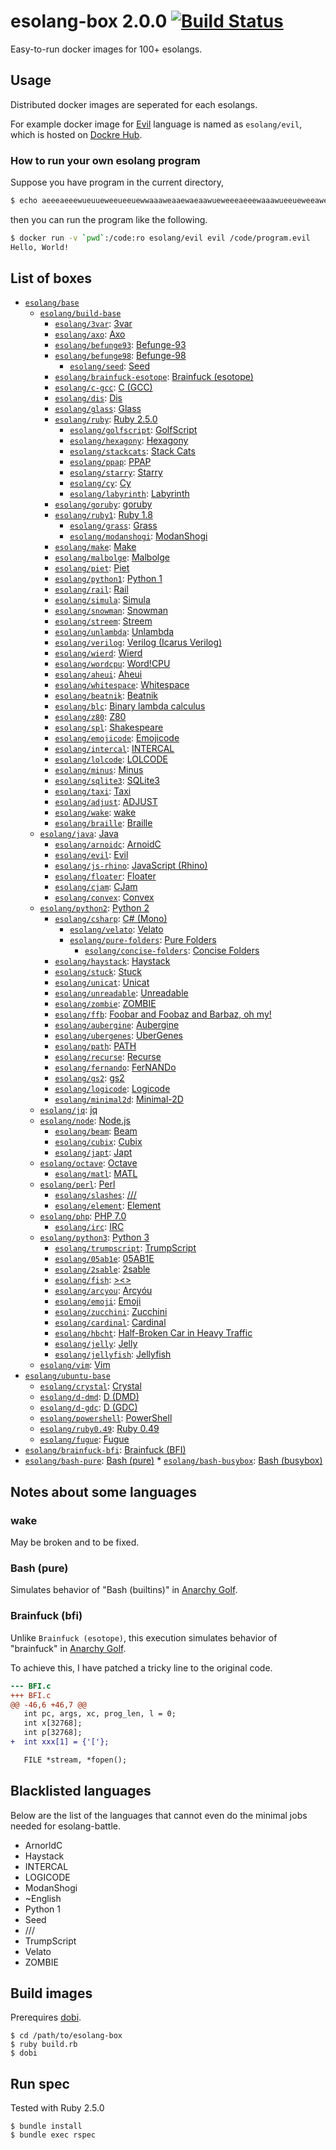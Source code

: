 # esolang-box 2.0.0 [![Build Status][travis-image]][travis-url]

[travis-image]: https://travis-ci.org/hakatashi/esolang-box.svg?branch=master
[travis-url]: https://travis-ci.org/hakatashi/esolang-box

Easy-to-run docker images for 100+ esolangs.

## Usage

Distributed docker images are seperated for each esolangs.

For example docker image for [Evil](https://esolangs.org/wiki/Evil) language is named as `esolang/evil`, which is hosted on [Dockre Hub](https://hub.docker.com/r/esolang/evil/).

### How to run your own esolang program

Suppose you have program in the current directory,

```sh
$ echo aeeeaeeewueuueweeueeuewwaaaweaaewaeaawueweeeaeeewaaawueeueweeaweeeueuw > program.evil
```

then you can run the program like the following.

```sh
$ docker run -v `pwd`:/code:ro esolang/evil evil /code/program.evil
Hello, World!
```

## List of boxes

* [`esolang/base`](https://hub.docker.com/r/esolang/base/)
    * [`esolang/build-base`](https://hub.docker.com/r/esolang/build-base/)
        * [`esolang/3var`](https://hub.docker.com/r/esolang/3var/): [3var](https://esolangs.org/wiki/3var)
        * [`esolang/axo`](https://hub.docker.com/r/esolang/axo/): [Axo](https://esolangs.org/wiki/Axo)
        * [`esolang/befunge93`](https://hub.docker.com/r/esolang/befunge93/): [Befunge-93](https://esolangs.org/wiki/Befunge)
        * [`esolang/befunge98`](https://hub.docker.com/r/esolang/befunge98/): [Befunge-98](https://esolangs.org/wiki/Befunge)
            * [`esolang/seed`](https://hub.docker.com/r/esolang/seed/): [Seed](https://esolangs.org/wiki/Seed)
        * [`esolang/brainfuck-esotope`](https://hub.docker.com/r/esolang/brainfuck-esotope/): [Brainfuck (esotope)](https://github.com/lifthrasiir/esotope-bfc)
        * [`esolang/c-gcc`](https://hub.docker.com/r/esolang/c-gcc/): [C (GCC)](https://gcc.gnu.org/)
        * [`esolang/dis`](https://hub.docker.com/r/esolang/dis/): [Dis](https://esolangs.org/wiki/Dis)
        * [`esolang/glass`](https://hub.docker.com/r/esolang/glass/): [Glass](https://esolangs.org/wiki/Glass)
        * [`esolang/ruby`](https://hub.docker.com/r/esolang/ruby/): [Ruby 2.5.0](https://www.ruby-lang.org/)
            * [`esolang/golfscript`](https://hub.docker.com/r/esolang/golfscript/): [GolfScript](http://www.golfscript.com/golfscript/tutorial.html)
            * [`esolang/hexagony`](https://hub.docker.com/r/esolang/hexagony/): [Hexagony](https://github.com/m-ender/hexagony)
            * [`esolang/stackcats`](https://hub.docker.com/r/esolang/stackcats/): [Stack Cats](https://github.com/m-ender/stackcats)
            * [`esolang/ppap`](https://hub.docker.com/r/esolang/ppap/): [PPAP](https://github.com/yhara/ppap-lang)
            * [`esolang/starry`](https://hub.docker.com/r/esolang/starry/): [Starry](https://esolangs.org/wiki/Starry)
            * [`esolang/cy`](https://hub.docker.com/r/esolang/cy/): [Cy](https://github.com/cyoce/Cy)
            * [`esolang/labyrinth`](https://hub.docker.com/r/esolang/labyrinth/): [Labyrinth](https://github.com/m-ender/labyrinth)
        * [`esolang/goruby`](https://hub.docker.com/r/esolang/goruby/): [goruby](https://github.com/ruby/ruby/blob/trunk/man/goruby.1)
        * [`esolang/ruby1`](https://hub.docker.com/r/esolang/ruby1/): [Ruby 1.8](https://www.ruby-lang.org/)
            * [`esolang/grass`](https://hub.docker.com/r/esolang/grass/): [Grass](http://www.blue.sky.or.jp/grass/)
            * [`esolang/modanshogi`](https://hub.docker.com/r/esolang/modanshogi/): [ModanShogi](https://github.com/yhara/ShogiModan)
        * [`esolang/make`](https://hub.docker.com/r/esolang/make/): [Make](https://www.gnu.org/software/make/)
        * [`esolang/malbolge`](https://hub.docker.com/r/esolang/malbolge/): [Malbolge](https://esolangs.org/wiki/Malbolge)
        * [`esolang/piet`](https://hub.docker.com/r/esolang/piet/): [Piet](http://www.dangermouse.net/esoteric/piet.html)
        * [`esolang/python1`](https://hub.docker.com/r/esolang/python1/): [Python 1](https://www.python.org/)
        * [`esolang/rail`](https://hub.docker.com/r/esolang/rail/): [Rail](https://esolangs.org/wiki/Rail)
        * [`esolang/simula`](https://hub.docker.com/r/esolang/simula/): [Simula](https://en.wikipedia.org/wiki/Simula)
        * [`esolang/snowman`](https://hub.docker.com/r/esolang/snowman/): [Snowman](https://github.com/KeyboardFire/snowman-lang)
        * [`esolang/streem`](https://hub.docker.com/r/esolang/streem/): [Streem](https://github.com/matz/streem)
        * [`esolang/unlambda`](https://hub.docker.com/r/esolang/unlambda/): [Unlambda](http://www.madore.org/~david/programs/unlambda/)
        * [`esolang/verilog`](https://hub.docker.com/r/esolang/verilog/): [Verilog (Icarus Verilog)](http://iverilog.icarus.com/)
        * [`esolang/wierd`](https://hub.docker.com/r/esolang/wierd/): [Wierd](http://catseye.tc/node/Wierd.html)
        * [`esolang/wordcpu`](https://hub.docker.com/r/esolang/wordcpu/): [Word!CPU](https://esolangs.org/wiki/Word!CPU)
        * [`esolang/aheui`](https://hub.docker.com/r/esolang/aheui/): [Aheui](http://aheui.github.io/specification.en)
        * [`esolang/whitespace`](https://hub.docker.com/r/esolang/whitespace/): [Whitespace](https://esolangs.org/wiki/Whitespace)
        * [`esolang/beatnik`](https://hub.docker.com/r/esolang/beatnik/): [Beatnik](https://esolangs.org/wiki/Beatnik)
        * [`esolang/blc`](https://hub.docker.com/r/esolang/blc/): [Binary lambda calculus](https://tromp.github.io/cl/cl.html)
        * [`esolang/z80`](https://hub.docker.com/r/esolang/z80/): [Z80](https://sites.google.com/site/codegolfingtips/Home/z80)
        * [`esolang/spl`](https://hub.docker.com/r/esolang/spl/): [Shakespeare](http://shakespearelang.sourceforge.net/)
        * [`esolang/emojicode`](https://hub.docker.com/r/esolang/emojicode/): [Emojicode](http://www.emojicode.org/)
        * [`esolang/intercal`](https://hub.docker.com/r/esolang/intercal/): [INTERCAL](https://en.wikipedia.org/wiki/INTERCAL)
        * [`esolang/lolcode`](https://hub.docker.com/r/esolang/lolcode/): [LOLCODE](http://lolcode.org/)
        * [`esolang/minus`](https://hub.docker.com/r/esolang/minus/): [Minus](http://www.golfscript.com/minus/)
        * [`esolang/sqlite3`](https://hub.docker.com/r/esolang/sqlite3/): [SQLite3](https://sqlite.org/)
        * [`esolang/taxi`](https://hub.docker.com/r/esolang/taxi/): [Taxi](https://bigzaphod.github.io/Taxi/)
        * [`esolang/adjust`](https://hub.docker.com/r/esolang/adjust/): [ADJUST](https://esolangs.org/wiki/ADJUST)
        * [`esolang/wake`](https://hub.docker.com/r/esolang/wake/): [wake](http://shinh.skr.jp/wake/)
        * [`esolang/braille`](https://hub.docker.com/r/esolang/braille/): [Braille](https://esolangs.org/wiki/Braille)
    * [`esolang/java`](https://hub.docker.com/r/esolang/java/): [Java](https://java.com/)
        * [`esolang/arnoidc`](https://hub.docker.com/r/esolang/arnoidc/): [ArnoidC](http://lhartikk.github.io/ArnoldC/)
        * [`esolang/evil`](https://hub.docker.com/r/esolang/evil/): [Evil](https://esolangs.org/wiki/Evil)
        * [`esolang/js-rhino`](https://hub.docker.com/r/esolang/js-rhino/): [JavaScript (Rhino)](https://developer.mozilla.org/en-US/docs/Mozilla/Projects/Rhino)
        * [`esolang/floater`](https://hub.docker.com/r/esolang/floater/): [Floater](https://esolangs.org/wiki/Floater)
        * [`esolang/cjam`](https://hub.docker.com/r/esolang/cjam/): [CJam](https://sourceforge.net/p/cjam/wiki/Home/)
        * [`esolang/convex`](https://hub.docker.com/r/esolang/convex/): [Convex](https://github.com/GamrCorps/Convex)
    * [`esolang/python2`](https://hub.docker.com/r/esolang/python2/): [Python 2](https://www.python.org/)
        * [`esolang/csharp`](https://hub.docker.com/r/esolang/csharp/): [C# (Mono)](http://www.mono-project.com/)
            * [`esolang/velato`](https://hub.docker.com/r/esolang/velato/): [Velato](https://github.com/rottytooth/Velato)
            * [`esolang/pure-folders`](https://hub.docker.com/r/esolang/pure-folders/): [Pure Folders](https://esolangs.org/wiki/Folders#Pure_Folders)
                * [`esolang/concise-folders`](https://hub.docker.com/r/esolang/concise-folders/): [Concise Folders](https://esolangs.org/wiki/Folders#Concise_Folders)
        * [`esolang/haystack`](https://hub.docker.com/r/esolang/haystack/): [Haystack](https://github.com/kade-robertson/haystack)
        * [`esolang/stuck`](https://hub.docker.com/r/esolang/stuck/): [Stuck](https://esolangs.org/wiki/Stuck)
        * [`esolang/unicat`](https://hub.docker.com/r/esolang/unicat/): [Unicat](https://github.com/gemdude46/unicat)
        * [`esolang/unreadable`](https://hub.docker.com/r/esolang/unreadable/): [Unreadable](https://esolangs.org/wiki/Unreadable)
        * [`esolang/zombie`](https://hub.docker.com/r/esolang/zombie/): [ZOMBIE](http://www.dangermouse.net/esoteric/zombie.html)
        * [`esolang/ffb`](https://hub.docker.com/r/esolang/ffb/): [Foobar and Foobaz and Barbaz, oh my!](https://esolangs.org/wiki/Foobar_and_Foobaz_and_Barbaz,_oh_my!)
        * [`esolang/aubergine`](https://hub.docker.com/r/esolang/aubergine/): [Aubergine](https://esolangs.org/wiki/Aubergine)
        * [`esolang/ubergenes`](https://hub.docker.com/r/esolang/ubergenes/): [UberGenes](https://esolangs.org/wiki/UberGenes)
        * [`esolang/path`](https://hub.docker.com/r/esolang/path/): [PATH](http://pathlang.sourceforge.net/)
        * [`esolang/recurse`](https://hub.docker.com/r/esolang/recurse/): [Recurse](https://esolangs.org/wiki/Recurse)
        * [`esolang/fernando`](https://hub.docker.com/r/esolang/fernando/): [FerNANDo](https://esolangs.org/wiki/FerNANDo)
        * [`esolang/gs2`](https://hub.docker.com/r/esolang/gs2/): [gs2](https://github.com/nooodl/gs2)
        * [`esolang/logicode`](https://hub.docker.com/r/esolang/logicode/): [Logicode](https://github.com/LogicodeLang/Logicode)
        * [`esolang/minimal2d`](https://hub.docker.com/r/esolang/minimal2d/): [Minimal-2D](https://esolangs.org/wiki/Minimal-2D)
    * [`esolang/jq`](https://hub.docker.com/r/esolang/jq/): [jq](https://stedolan.github.io/jq/)
    * [`esolang/node`](https://hub.docker.com/r/esolang/node/): [Node.js](https://nodejs.org/)
        * [`esolang/beam`](https://hub.docker.com/r/esolang/beam/): [Beam](http://esolangs.org/wiki/Beam)
        * [`esolang/cubix`](https://hub.docker.com/r/esolang/cubix/): [Cubix](https://github.com/ETHproductions/cubix)
        * [`esolang/japt`](https://hub.docker.com/r/esolang/japt/): [Japt](https://github.com/ETHproductions/japt)
    * [`esolang/octave`](https://hub.docker.com/r/esolang/octave/): [Octave](https://www.gnu.org/software/octave/)
        * [`esolang/matl`](https://hub.docker.com/r/esolang/matl/): [MATL](https://github.com/lmendo/MATL)
    * [`esolang/perl`](https://hub.docker.com/r/esolang/perl/): [Perl](https://www.perl.org/)
        * [`esolang/slashes`](https://hub.docker.com/r/esolang/slashes/): [///](https://esolangs.org/wiki////)
        * [`esolang/element`](https://hub.docker.com/r/esolang/element/): [Element](https://esolangs.org/wiki/Element)
    * [`esolang/php`](https://hub.docker.com/r/esolang/php/): [PHP 7.0](https://secure.php.net/)
        * [`esolang/irc`](https://hub.docker.com/r/esolang/irc/): [IRC](https://esolangs.org/wiki/IRC)
    * [`esolang/python3`](https://hub.docker.com/r/esolang/python3/): [Python 3](https://www.python.org/)
        * [`esolang/trumpscript`](https://hub.docker.com/r/esolang/trumpscript/): [TrumpScript](http://samshadwell.me/TrumpScript/)
        * [`esolang/05ab1e`](https://hub.docker.com/r/esolang/05ab1e/): [05AB1E](https://github.com/Adriandmen/05AB1E)
        * [`esolang/2sable`](https://hub.docker.com/r/esolang/2sable/): [2sable](https://github.com/Adriandmen/2sable)
        * [`esolang/fish`](https://hub.docker.com/r/esolang/fish/): [><>](https://esolangs.org/wiki/Fish)
        * [`esolang/arcyou`](https://hub.docker.com/r/esolang/arcyou/): [Arcyóu](https://github.com/Nazek42/arcyou)
        * [`esolang/emoji`](https://hub.docker.com/r/esolang/emoji/): [Emoji](https://esolangs.org/wiki/Emoji)
        * [`esolang/zucchini`](https://hub.docker.com/r/esolang/zucchini/): [Zucchini](https://esolangs.org/wiki/Zucchini)
        * [`esolang/cardinal`](https://hub.docker.com/r/esolang/cardinal/): [Cardinal](https://www.esolangs.org/wiki/Cardinal)
        * [`esolang/hbcht`](https://hub.docker.com/r/esolang/hbcht/): [Half-Broken Car in Heavy Traffic](https://esolangs.org/wiki/Half-Broken_Car_in_Heavy_Traffic)
        * [`esolang/jelly`](https://hub.docker.com/r/esolang/jelly/): [Jelly](https://github.com/DennisMitchell/jelly)
        * [`esolang/jellyfish`](https://hub.docker.com/r/esolang/jellyfish/): [Jellyfish](https://github.com/iatorm/jellyfish)
    * [`esolang/vim`](https://hub.docker.com/r/esolang/vim/): [Vim](http://www.vim.org/)
* [`esolang/ubuntu-base`](https://hub.docker.com/r/esolang/ubuntu-base/)
    * [`esolang/crystal`](https://hub.docker.com/r/esolang/crystal/): [Crystal](https://crystal-lang.org/)
    * [`esolang/d-dmd`](https://hub.docker.com/r/esolang/d-dmd/): [D (DMD)](https://dlang.org/)
    * [`esolang/d-gdc`](https://hub.docker.com/r/esolang/d-gdc/): [D (GDC)](https://dlang.org/)
    * [`esolang/powershell`](https://hub.docker.com/r/esolang/powershell/): [PowerShell](https://github.com/PowerShell/PowerShell)
    * [`esolang/ruby0.49`](https://hub.docker.com/r/esolang/ruby0.49/): [Ruby 0.49](https://www.ruby-lang.org/)
    * [`esolang/fugue`](https://hub.docker.com/r/esolang/fugue/): [Fugue](https://esolangs.org/wiki/Fugue)
* [`esolang/brainfuck-bfi`](https://hub.docker.com/r/esolang/brainfuck-bfi/): [Brainfuck (BFI)](http://esoteric.sange.fi/brainfuck/impl/interp/BFI.c)
* [`esolang/bash-pure`](https://hub.docker.com/r/esolang/bash-pure/): [Bash (pure)](https://tiswww.case.edu/php/chet/bash/bashtop.html) * [`esolang/bash-busybox`](https://hub.docker.com/r/esolang/bash-busybox/): [Bash (busybox)](https://busybox.net/)

## Notes about some languages

### wake

May be broken and to be fixed.

### Bash (pure)

Simulates behavior of "Bash (builtins)" in [Anarchy Golf](http://golf.shinh.org/version.rb).

### Brainfuck (bfi)

Unlike `Brainfuck (esotope)`, this execution simulates behavior of "brainfuck" in [Anarchy Golf](http://golf.shinh.org/l.rb?bf).

To achieve this, I have patched a tricky line to the original code.

```patch
--- BFI.c
+++ BFI.c
@@ -46,6 +46,7 @@
   int pc, args, xc, prog_len, l = 0;
   int x[32768];
   int p[32768];
+  int xxx[1] = {'['};

   FILE *stream, *fopen();

```

## Blacklisted languages

Below are the list of the languages that cannot even do the minimal jobs needed for esolang-battle.

* ArnorldC
* Haystack
* INTERCAL
* LOGICODE
* ModanShogi
* ~English
* Python 1
* Seed
* ///
* TrumpScript
* Velato
* ZOMBIE

## Build images

Prerequires [dobi](https://github.com/dnephin/dobi).

	$ cd /path/to/esolang-box
	$ ruby build.rb
	$ dobi

## Run spec

Tested with Ruby 2.5.0

	$ bundle install
	$ bundle exec rspec
